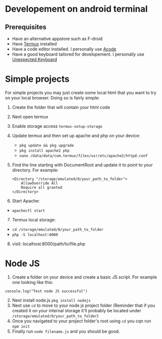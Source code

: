 # Developement on android terminal

## Prerequisites

-   Have an alternative appstore such as F-droid
-   Have [Termux](https://f-droid.org/packages/com.termux/) installed
-   Have a code editor installed. I personally use [Acode](https://github.com/Acode-Foundation/Acode)
-   Have a good keyboard tailored for developement. I personally use [Unexpected Keyboard](https://play.google.com/store/apps/details?id=juloo.keyboard2)

# Simple projects

For simple projects you may just create some local html that you want to try on your local browser.
Doing so is fairly simple:

1. Create the folder that will contain your html code
2. Next open termux
3. Enable storage access `termux-setup-storage`
4. Update termux and then set up apache and php on your device:

    - `pkg update && pkg upgrade`
    - `pkg install apache2 php`
    - `nano /data/data/com.termux/files/usr/etc/apache2/httpd.conf`

5. Find the line starting with DocumentRoot and update it to point to your directory. For example:

    ```DocumentRoot "/storage/emulated/0/your_path_to_folder"
    <Directory "/storage/emulated/0/your_path_to_folder">
        AllowOverride All
        Require all granted
    </Directory>
    ```

6. Start Apache:

-   `apachectl start`

7. Termux local storage:

-   `cd /storage/emulated/0/your_path_to_folder`
-   `php -S localhost:8000`

8. visit: localhost:8000/path/to/file.php

# Node JS

1. Create a folder on your device and create a basic JS script. For example one looking like this:

`console.log("Test node JS successful")`

2. Next install node.js `pkg install nodejs`
3. Next use `cd` to move to your node js project folder (Reminder that if you created it on your internal storage it'll probably be located under `/storage/emulated/0/your_path_to_folder`)
4. Once you navigated to your project folder's root using `cd` you cqn run `npm init`
5. Finally run `node filename.js` and you should be good.